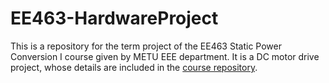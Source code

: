 # EE463-HardwareProject

This is a repository for the term project of the EE463 Static Power Conversion I course given by METU EEE department. It is a DC motor drive project, whose details are included in the [course repository](https://github.com/odtu/ee463).


